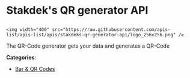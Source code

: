 # Stakdek's QR generator API<p align="center">
    <img width="400" src="https://raw.githubusercontent.com/apis-list/apis-list/apis/stakdeks-qr-generator-api/logo_256x256.png" />
</p>

The QR-Code generator gets your data and generates a QR-Code

**Categories**:

- [Bar & QR Codes](https://github/apis-list/apis-list#bar-and-qr-codes)





